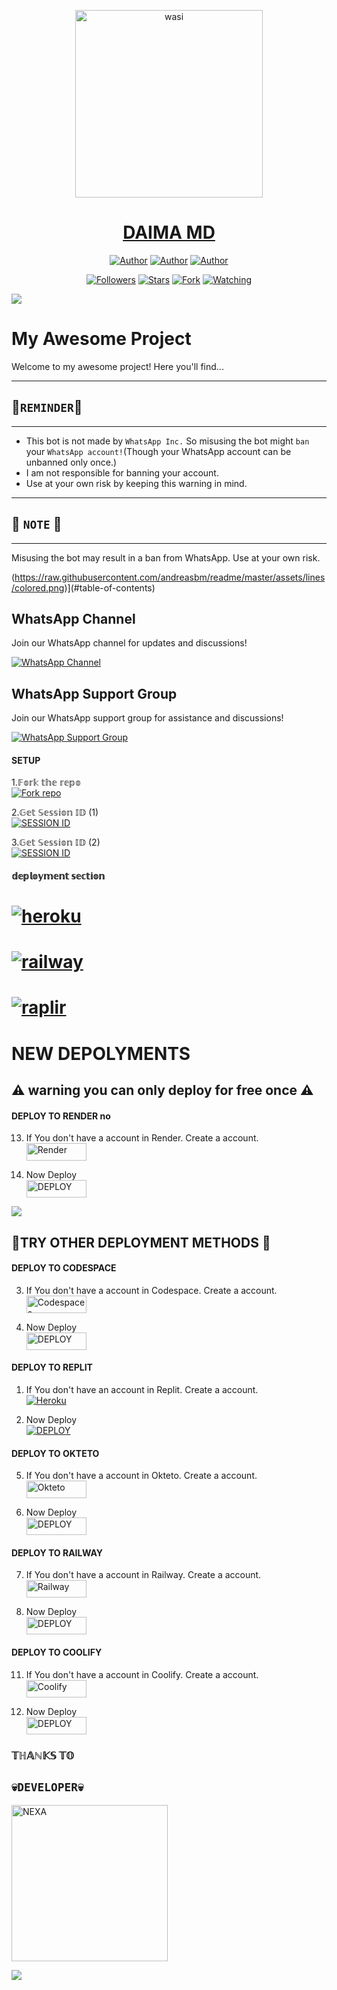  <p align="center">  
  <a href="https://whatsapp.com/channel/0029VaWeUY9Jf05hxbJkVW23">
    <img alt="wasi" height="300" src="https://i.imgur.com/ZU68hi4.jpeg">
    <h1 align="center">DAIMA MD </h1>
  </a>
</p>
<p align="center">
<a href="https://github.com/henrygokugt99"><img title="Author" src="https://img.shields.io/badge/henrygokugt99-black?style=for-the-badge&logo=Github"></a> <a href="https://whatsapp.com/channel/0029VaWeUY9Jf05hxbJkVW23"><img title="Author" src="https://img.shields.io/badge/CHANNEL-black?style=for-the-badge&logo=whatsapp"></a> <a href="https://wa.me/256789810043"><img title="Author" src="https://img.shields.io/badge/CHAT US-black?style=for-the-badge&logo=whatsapp"></a>
<p/>
<p align="center">
<a href="https://github.com/henrygokugt99?tab=followers"><img title="Followers" src="https://img.shields.io/github/followers/henrygokugt99?label=Followers&style=social"></a>
<a href="https://github.com/henrygokugt99/DAIMA-MD/stargazers/"><img title="Stars" src="https://img.shields.io/github/stars/henrygokugt99/DAIMA-MD?&style=social"></a>
<a href="https://github.com/henrygokugt99/DAIMA-MD/network/members"><img title="Fork" src="https://img.shields.io/github/forks/henrygokugt99/DAIMA-MD?style=social"></a>
<a href="https://github.com/henrygokugt99/DAIMA-MD/watchers"><img title="Watching" src="https://img.shields.io/github/watchers/henrygokugt99/DAIMA-MD?label=Watching&style=social"></a>
</p>
<a><img src='https://i.imgur.com/LyHic3i.gif'/></a>

####  
# My Awesome Project

Welcome to my awesome project! Here you'll find...
___
## 📢`REMINDER`📢
___
- This bot is not made by `WhatsApp Inc.` So misusing the bot might `ban` your `WhatsApp account!`(Though your WhatsApp account can be unbanned only once.)
- I am not responsible for banning your account.
- Use at your own risk by keeping this warning in mind.
___
## 📝 `NOTE` 📝
___
Misusing the bot may result in a ban from WhatsApp. Use at your own risk.

(https://raw.githubusercontent.com/andreasbm/readme/master/assets/lines/colored.png)](#table-of-contents)

## WhatsApp Channel

Join our WhatsApp channel for updates and discussions!

[![WhatsApp Channel](https://img.shields.io/badge/Join-WhatsApp%20Channel-25D366?style=for-the-badge&logo=whatsapp)](https://whatsapp.com/channel/0029VaWeUY9Jf05hxbJkVW23)
## WhatsApp Support Group

Join our WhatsApp support group for assistance and discussions!

[![WhatsApp Support Group](https://img.shields.io/badge/Join-WhatsApp%20Support%20Group-25D366?style=for-the-badge&logo=whatsapp)](https://chat.whatsapp.com/LpacbNXvuhqLAr7AZwyU3r)

#### SETUP

1.𝔽𝕠𝕣𝕜 𝕥𝕙𝕖 𝕣𝕖𝕡𝕠
    <br>
<a href='https://github.com/henrygokugt99/DAIMA-MD/fork' target="_blank"><img alt='Fork repo' src='https://img.shields.io/badge/Fork Repo-100000?style=for-the-badge&logo=scan&logoColor=white&labelColor=black&color=green'/></a>



2.𝔾𝕖𝕥 𝕊𝕖𝕤𝕤𝕚𝕠𝕟 𝕀𝔻 (1)
    <br>
<a href='https://daimapairingcode-7e324573f805.herokuapp.com/' target="_blank"><img alt='SESSION ID' src='https://img.shields.io/badge/Session_id-100000?style=for-the-badge&logo=scan&logoColor=white&labelColor=black&color=green'/></a>


3.𝔾𝕖𝕥 𝕊𝕖𝕤𝕤𝕚𝕠𝕟 𝕀𝔻 (2)
    <br>
<a href='https://replit.com/@fivesteps45/DAIMA-MD-PAIR-CODE-10#README.md' target="_blank"><img alt='SESSION ID' src='https://img.shields.io/badge/Session_id-100000?style=for-the-badge&logo=scan&logoColor=white&labelColor=black&color=green'/></a>


#### 𝕕𝕖𝕡𝕝𝕠𝕪𝕞𝕖𝕟𝕥 𝕤𝕖𝕔𝕥𝕚𝕠𝕟
# <a href="https://dashboard.heroku.com/new?template=https://github.com/henrygokugt99/DAIMA-MD"><img title="heroku" src="https://img.shields.io/badge/DEPLOY ON HEROKU-h?color=green&style=for-the-badge&logo=msi"></a>
# <a href="https://railway.app/template/tM2McB?referralCode=v7Xehd"><img title="railway" src="https://img.shields.io/badge/DEPLOY ON RAILWAY-h?color=green&style=for-the-badge&logo=msi"></a>
# <a href="(https://replit.com/github/henrygokugt99/DAIMA-MD"><img title="raplir" src="https://img.shields.io/badge/RAPLIT-h?color=green&style=for-the-badge&logo=msi"></a>

<h1>NEW DEPOLYMENTS </h1>
<h2>⚠️ warning you can only deploy for free once ⚠️</h2>

#### DEPLOY TO RENDER no

13. If You don't have a account in Render. Create a account.
    <br>
<a href='https://dashboard.render.com/register' target="_blank"><img alt='Render' src='https://img.shields.io/badge/CREATE-h?color=black&style=for-the-badge&logo=render' width="96.35" height="28"/></a></p>

14. Now Deploy
    <br>
<a href='https://dashboard.render.com' target="_blank"><img alt='DEPLOY' src='https://img.shields.io/badge/DEPLOY -h?color=black&style=for-the-badge&logo=render' width="96.35" height="28"/></a></p>

<a><img src='https://i.imgur.com/LyHic3i.gif'/></a>

<h2>📖TRY OTHER DEPLOYMENT METHODS 📖</h2>

#### DEPLOY TO CODESPACE

3. If You don't have a account in Codespace. Create a account.
    <br>
<a href='https://github.com/login?return_to=https%3A%2F%2Fgithub.com%2Fcodespaces' target="_blank"><img alt='Codespaces' src='https://img.shields.io/badge/CREATE-h?color=black&style=for-the-badge&logo=visualstudiocode' width="96.35" height="28"/></a></p>

4. Now Deploy
    <br>
<a href='https://github.com/codespaces/new' target="_blank"><img alt='DEPLOY' src='https://img.shields.io/badge/DEPLOY -h?color=black&style=for-the-badge&logo=visualstudiocode' width="96.35" height="28"/></a></p>
#### DEPLOY TO REPLIT

1. If You don't have an account in Replit. Create a account.
    <br>
<a href='https://replit.com/signup' target="_blank"><img alt='Heroku' src='https://img.shields.io/badge/-Create-black?style=for-the-badge&logo=replit&logoColor=white'/></a>


2. Now Deploy
    <br>
    <a href='https://repl.it/github/henrygokugt99/DAIMA-MD' target="_blank"><img alt='DEPLOY' src='https://img.shields.io/badge/-DEPLOY-black?style=for-the-badge&logo=replit&logoColor=white'/></a>
#### DEPLOY TO OKTETO

5. If You don't have a account in Okteto. Create a account.
    <br>
<a href='https://www.okteto.com/pricing/?plan=SaaS' target="_blank"><img alt='Okteto' src='https://img.shields.io/badge/CREATE-h?color=black&style=for-the-badge&logo=opera' width="96.35" height="28"/></a></p>

6. Now Deploy
    <br>
<a href='https://cloud.okteto.com/login' target="_blank"><img alt='DEPLOY' src='https://img.shields.io/badge/DEPLOY -h?color=black&style=for-the-badge&logo=opera' width="96.35" height="28"/></a></p>    
#### DEPLOY TO RAILWAY

7. If You don't have a account in Railway. Create a account.
    <br>
<a href='https://railway.app/login' target="_blank"><img alt='Railway' src='https://img.shields.io/badge/CREATE-h?color=black&style=for-the-badge&logo=railway' width="96.35" height="28"/></a></p>

8. Now Deploy
    <br>
<a href='https://railway.app/new' target="_blank"><img alt='DEPLOY' src='https://img.shields.io/badge/DEPLOY -h?color=black&style=for-the-badge&logo=railway' width="96.35" height="28"/></a></p>
#### DEPLOY TO COOLIFY

11. If You don't have a account in Coolify. Create a account.
    <br>
<a href='https://app.coolify.io/register' target="_blank"><img alt='Coolify' src='https://img.shields.io/badge/CREATE-h?color=black&style=for-the-badge&logo=C' width="96.35" height="28"/></a></p>

12. Now Deploy
    <br>
<a href='https://coolify.io/' target="_blank"><img alt='DEPLOY' src='https://img.shields.io/badge/DEPLOY -h?color=black&style=for-the-badge&logo=C' width="96.35" height="28"/></a></p>
### 𝕋ℍ𝔸ℕ𝕂𝕊 𝕋𝕆
 ## `💀DEVELOPER💀` 
<a href="https://github.com/henrygokugt99"><img src="https://i.imgur.com/iYHCSEa.jpeg" width="250" height="250" alt="NEXA"/></a>
  
<a><img src='https://i.imgur.com/LyHic3i.gif'/></a>
